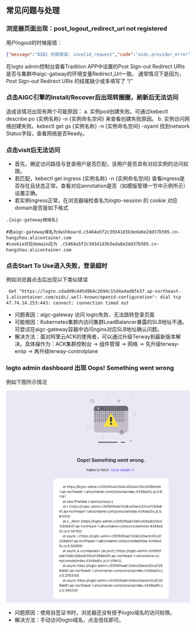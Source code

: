 ## 常见问题与处理

### 浏览器页面出现：post_logout_redirect_uri not registered

用户logout的时候报错：
```json
{"message":"OIDC 内部错误: invalid_request","code":"oidc.provider_error","data":{"error_description":"post_logout_redirect_uri not registered"}}
```
在logto admin控制台查看Tradition APP中设置的Post Sign-out Redirect URIs是否与集群中aigc-gatway的环境变量Redirect_Url一致。
通常情况下是因为，Post Sign-out Redirect URIs 的结尾缺少或多填写了 “/”

### 点击AIGC引擎的Install/Recover后出现转圈圈，刷新后无法访问

造成该情况出现有两个可能原因：
a. 实例pod创建失败。可通过kebectl describe po {实例名称} -n {实例命名空间} 来查看创建失败原因。
b. 实例访问网络创建失败。kebectl get gs {实例名称} -n {实例命名空间} -oyaml 找到network Status字段，查看网络是否Ready。

### 点击visit后无法访问

- 首先，确定访问路径与登录用户是否匹配，该用户是否具有对应实例的访问权限。
- 若匹配，kebectl get ingress {实例名称} -n {实例命名空间} 查看ingress是否存在且状态正常。查看对应annotation是否（如模版管理一节中示例所示）设置正确。
- 若实例ingress正常，在浏览器端检查名为logto-session 的 cookie 对应domain是否是如下格式
```
.{aigc-gateway根域名}

#若aigc-gateway域名为dashboard.c5464a5f2c39341d3b3eda6e2dd37b505.cn-hangzhou.alicontainer.com
#cookie对应domain应为 .c5464a5f2c39341d3b3eda6e2dd37b505.cn-hangzhou.alicontainer.com
```

### 点击Start To Use进入失败，登录超时

例如浏览器点击后出现以下类似错误
```
 Get "https://logto.cdadd9cd45d964c2694c15d4a4ad8fe37.ap-northeast-1.alicontainer.com/oidc/.well-known/openid-configuration": dial tcp 47.74.14.253:443: connect: connection timed out
```

- 问题表因：aigc-gateway 访问 logto失败，无法跳转登录页面
- 可能根因：Kubernetes集群内访问集群LoadBalancer暴露的SLB地址不通。可尝试在aigc-gateway容器中访问nginx对应SLB地址确认问题。
- 解决方法：面对阿里云ACK的使用者，可以通过升级Terway到最新版本解决。具体操作为：ACK集群控制台 -> 组件管理 -> 网络 -> 先升级terway-eniip -> 再升级terway-controlplane

### logto admin dashboard 出现 Oops! Something went wrong

例如下图所示情况

![img.png](./images/Oops-wrong.png)

- 问题原因：使用自签证书时，浏览器还没有授予logto域名的访问权限。
- 解决方法：手动访问logto域名，点击信任即可。